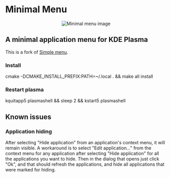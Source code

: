 # Minimal Menu

<p align="center">
    <img src="assets/0.1.0-crop.jpg" alt="Minimal menu image">
</p>

## A minimal application menu for KDE Plasma
This is a fork of <a href=https://github.com/KDE/plasma-simplemenu>Simple menu</a>.

### Install

cmake -DCMAKE_INSTALL_PREFIX:PATH=~/.local . && make all install

### Restart plasma
kquitapp5 plasmashell && sleep 2 && kstart5 plasmashell

## Known issues

### Application hiding
After selecting "Hide application" from an application's context menu, it will
remain visible. A workaround is to select "Edit application..." from the context
menu for any application after selecting "Hide application" for all the
applications you want to hide. Then in the dialog that opens just click "Ok",
and that should refresh the applications, and hide all applications that were
marked for hiding.
